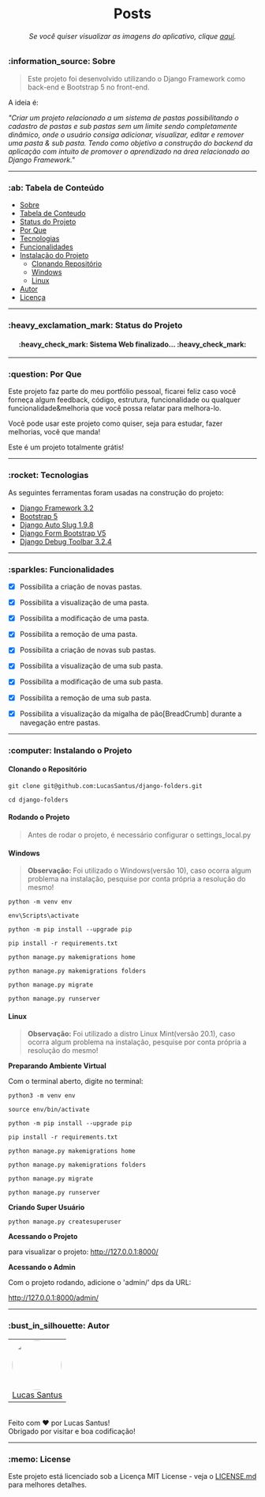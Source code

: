<h1 align="center">Posts</h1>

<h6 align="center"> 
	Se você quiser visualizar as imagens do aplicativo, clique <a href="https://folders-django.herokuapp.com/">aqui</a>.
</h6>

<h3 id="sobre">:information_source: Sobre</h3>

> Este projeto foi desenvolvido utilizando o Django Framework como back-end e Bootstrap 5 no front-end. 

A ideia é:

_"Criar um projeto relacionado a um sistema de pastas possibilitando o cadastro de pastas e sub pastas sem um limite sendo completamente dinâmico, onde o usuário consiga adicionar, visualizar, editar e remover uma pasta & sub pasta. Tendo como objetivo a construção do backend da aplicação com intuito de promover o aprendizado na área relacionado ao Django Framework."_

--------------------------------------------------------------------------------------

<h3 id="tabela-de-conteudo">:ab: Tabela de Conteúdo</h3>

* [Sobre](#sobre)
* [Tabela de Conteudo](#tabela-de-conteudo)
* [Status do Projeto](#status)
* [Por Que](#por-que)
* [Tecnologias](#tecnologias)
* [Funcionalidades](#funcionalidades)
* [Instalação do Projeto](#instalando)
    * [Clonando Repositório](#clonando)
    * [Windows](#rodando-windows)
    * [Linux](#rodando-linux)
* [Autor](#autor)
* [Licença](#license)

--------------------------------------------------------------------------------------

<h3 id="status">:heavy_exclamation_mark: Status do Projeto</h3>

<h4 align="center"> 
	:heavy_check_mark: Sistema Web finalizado... :heavy_check_mark:
</h4>

--------------------------------------------------------------------------------------

<h3 id="por-que">:question: Por Que</h3>

Este projeto faz parte do meu portfólio pessoal, ficarei feliz caso você forneça algum feedback, código, estrutura, funcionalidade ou qualquer funcionalidade&melhoria que você possa relatar para melhora-lo.

Você pode usar este projeto como quiser, seja para estudar, fazer melhorias, você que manda!

Este é um projeto totalmente grátis!

--------------------------------------------------------------------------------------

<h3 id="tecnologias">:rocket: Tecnologias</h3>

As seguintes ferramentas foram usadas na construção do projeto:

- [Django Framework 3.2](https://www.djangoproject.com/)
- [Bootstrap 5](https://getbootstrap.com/docs/5.0/getting-started/introduction/)
- [Django Auto Slug 1.9.8](https://pypi.org/project/django-autoslug/)
- [Django Form Bootstrap V5](https://pypi.org/project/django-bootstrap-v5/)
- [Django Debug Toolbar 3.2.4](https://pypi.org/project/django-debug-toolbar/3.2.4/)

--------------------------------------------------------------------------------------

<h3 id="funcionalidades">:sparkles: Funcionalidades</h3>

- [X] Possibilita a criação de novas pastas.
- [X] Possibilita a visualização de uma pasta.
- [X] Possibilita a modificação de uma pasta.
- [X] Possibilita a remoção de uma pasta.

- [X] Possibilita a criação de novas sub pastas.
- [X] Possibilita a visualização de uma sub pasta.
- [X] Possibilita a modificação de uma sub pasta.
- [X] Possibilita a remoção de uma sub pasta.

- [X] Possibilita a visualização da migalha de pão[BreadCrumb] durante a navegação entre pastas.

--------------------------------------------------------------------------------------

<h3 id="instalando">:computer: Instalando o Projeto</h3>

<h4 id="clonando">Clonando o Repositório</h4>

```
git clone git@github.com:LucasSantus/django-folders.git

cd django-folders
```

<h4 id="rodando">Rodando o Projeto</h4>

> Antes de rodar o projeto, é necessário configurar o settings_local.py

<h4 id="rodando-windows">
	<strong>Windows</strong>
</h4>

> **Observação:** Foi utilizado o Windows(versão 10), caso ocorra algum problema na instalação, pesquise por conta própria a resolução do mesmo!

```
python -m venv env

env\Scripts\activate

python -m pip install --upgrade pip

pip install -r requirements.txt

python manage.py makemigrations home

python manage.py makemigrations folders

python manage.py migrate

python manage.py runserver
```

<h4 id="rodando-linux">
	<strong>Linux</strong>
</h4>

> **Observação:** Foi utilizado a distro Linux Mint(versão 20.1), caso ocorra algum problema na instalação, pesquise por conta própria a resolução do mesmo!

**Preparando Ambiente Virtual**

Com o terminal aberto, digite no terminal:

```
python3 -m venv env

source env/bin/activate

python -m pip install --upgrade pip

pip install -r requirements.txt

python manage.py makemigrations home

python manage.py makemigrations folders

python manage.py migrate

python manage.py runserver
```

**Criando Super Usuário**

```
python manage.py createsuperuser
```

**Acessando o Projeto**

para visualizar o projeto: http://127.0.0.1:8000/

**Acessando o Admin**

Com o projeto rodando, adicione o 'admin/' dps da URL:

http://127.0.0.1:8000/admin/

--------------------------------------------------------------------------------------

<h3 id="autor">:bust_in_silhouette: Autor</h3>

<table>
	<tr>
		<td>
			<div> 
				<a href="https://github.com/LucasSantus">
					<img style="border-radius: 50%;" src="https://github.com/LucasSantus.png" width="100px;" alt=""/>
					<br />
					Lucas Santus
				</a>
			</div>
		</td>
	</tr>
</table>
<br />
Feito com ❤️ por Lucas Santus!<br />
Obrigado por visitar e boa codificação!<br />

--------------------------------------------------------------------------------------

<h3 id="license">:memo: License</h3>

Este projeto está licenciado sob a Licença MIT License - veja o [LICENSE.md](https://github.com/LucasSantus/django-folders/blob/master/LICENSE) para melhores detalhes.
